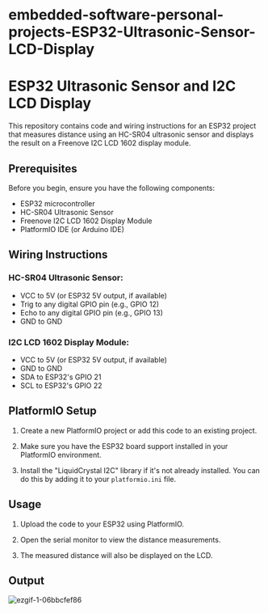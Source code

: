 # embedded-software-personal-projects-ESP32-Ultrasonic-Sensor-LCD-Display

# ESP32 Ultrasonic Sensor and I2C LCD Display

This repository contains code and wiring instructions for an ESP32 project that measures distance using an HC-SR04 ultrasonic sensor and displays the result on a Freenove I2C LCD 1602 display module.


## Prerequisites

Before you begin, ensure you have the following components:

- ESP32 microcontroller
- HC-SR04 Ultrasonic Sensor
- Freenove I2C LCD 1602 Display Module
- PlatformIO IDE (or Arduino IDE)

## Wiring Instructions

### HC-SR04 Ultrasonic Sensor:

- VCC to 5V (or ESP32 5V output, if available)
- Trig to any digital GPIO pin (e.g., GPIO 12)
- Echo to any digital GPIO pin (e.g., GPIO 13)
- GND to GND

### I2C LCD 1602 Display Module:

- VCC to 5V (or ESP32 5V output, if available)
- GND to GND
- SDA to ESP32's GPIO 21
- SCL to ESP32's GPIO 22

## PlatformIO Setup

1. Create a new PlatformIO project or add this code to an existing project.

2. Make sure you have the ESP32 board support installed in your PlatformIO environment.

3. Install the "LiquidCrystal I2C" library if it's not already installed. You can do this by adding it to your `platformio.ini` file.

## Usage

1. Upload the code to your ESP32 using PlatformIO.

2. Open the serial monitor to view the distance measurements.

3. The measured distance will also be displayed on the LCD.

## Output

![ezgif-1-06bbcfef86](https://github.com/embedded-software-personal-projects/embedded-software-personal-projects-ESP32-Ultrasonic-Sensor-LCD-Display/assets/96942247/70c7a1fd-ee2d-442b-b4df-ffb10c7af070)


